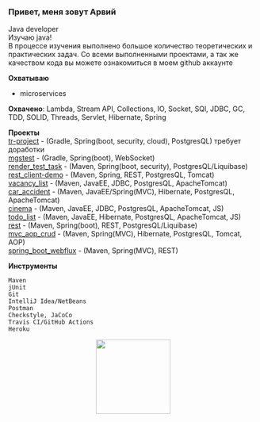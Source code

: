 ### Привет, меня зовут Арвий 
Java developer<br> 
Изучаю java!<br> 
В процессе изучения выполнено большое количество теоретических и практических задач.
Со всеми выполненными проектами, а так же качеством кода вы можете ознакомиться в моем github аккаунте

**Охватываю**
* microservices

**Охвачено**: 
Lambda, Stream API, Collections, IO, Socket, SQl, JDBC, GC, TDD, SOLID, Threads, Servlet, Hibernate, Spring

**Проекты**
<br>[tr-project](https://github.com/ArvikVan/eureka-server) - (Gradle, Spring(boot, security, cloud), PostgresQL) требует доработки
<br>[mgstest](https://github.com/ArvikVan/mgstest) - (Gradle, Spring(boot), WebSocket)
<br>[render_test_task](https://github.com/ArvikVan/farmrender) - (Maven, Spring(boot, security), PostgresQL/Liquibase)
<br>[rest_client-demo](https://github.com/ArvikVan/restex) - (Maven, Spring, REST, PostgresQL, Tomcat)
<br>[vacancy_list](https://github.com/ArvikVan/job4j_dreamjob) - (Maven, JavaEE, JDBC, PostgresQL, ApacheTomcat)
<br>[car_accident](https://github.com/ArvikVan/job4j_car_accident) - (Maven, JavaEE/Spring(MVC), Hibernate, PostgresQL, ApacheTomcat)
<br>[cinema](https://github.com/ArvikVan/job4j_cinema) - (Maven, JavaEE, JDBC, PostgresQL, ApacheTomcat, JS)
<br>[todo_list](https://github.com/ArvikVan/job4j_todo) - (Maven, JavaEE, Hibernate, PostgresQL, ApacheTomcat, JS)
<br>[rest](https://github.com/ArvikVan/job4j_auth) - (Maven, Spring(boot), REST, PostgresQL/Liquibase)
<br>[mvc_aop_crud](https://github.com/ArvikVan/mvchibernateaop) - (Maven, Spring(MVC), Hibernate, PostgresQL, Tomcat, AOP)
<br>[spring_boot_webflux](https://github.com/ArvikVan/weather_reactive) - (Maven, Spring(MVC), REST)

**Инструменты**

    Maven
    jUnit
    Git
    IntelliJ Idea/NetBeans
    Postman
    Сheckstyle, JaCoCo
    Travis CI/GitHub Actions
    Heroku

<p align='center'>
   <a href="https://github-readme-stats.vercel.app/api?username=ArvikVan&show_icons=true&count_private=true">
<img height=150 src="https://github-readme-stats.vercel.app/api?username=ArvikVan&show_icons=true&count_private=true"/></a>

</p>
    